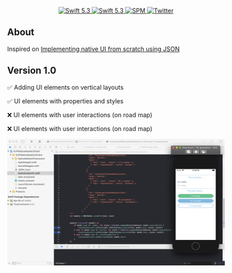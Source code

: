 <p align="center">
   <a href="https://developer.apple.com/swift/">
      <img src="https://img.shields.io/badge/Swift-5.3-orange.svg?style=flat" alt="Swift 5.3">
   </a>
    <a href="https://developer.apple.com/swift/">
      <img src="https://img.shields.io/badge/Xcode-12.0.1-blue.svg" alt="Swift 5.3">
   </a>
   <a href="https://github.com/apple/swift-package-manager">
      <img src="https://img.shields.io/badge/Swift%20Package%20Manager-compatible-brightgreen.svg" alt="SPM">
   </a>
   <a href="https://twitter.com/ricardo_psantos/">
      <img src="https://img.shields.io/badge/Twitter-@ricardo_psantos-blue.svg?style=flat" alt="Twitter">
   </a>
</p>

## About

Inspired on [Implementing native UI from scratch using JSON](https://www.farfetchtechblog.com/en/blog/post/implementing-native-ui-from-scratch-using-json/)

## Version 1.0

✅ Adding UI elements on vertical layouts

✅ UI elements with properties and styles

❌ UI elements with user interactions (on road map)

❌ UI elements with user interactions  (on road map)

![image](Images/version1.png)



